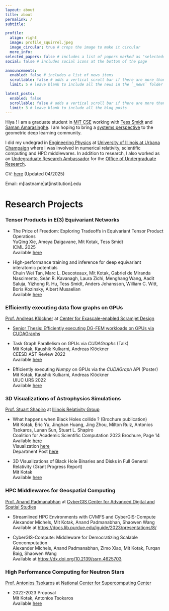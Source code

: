 ```yaml
---
layout: about
title: about
permalink: /
subtitle:

profile:
  align: right
  image: profile_squirrel.jpeg
  image_circular: true # crops the image to make it circular
  more_info:
selected_papers: false # includes a list of papers marked as "selected={true}"
social: false # includes social icons at the bottom of the page

announcements:
  enabled: false # includes a list of news items
  scrollable: false # adds a vertical scroll bar if there are more than 3 news items
  limit: 5 # leave blank to include all the news in the `_news` folder

latest_posts:
  enabled: false
  scrollable: false # adds a vertical scroll bar if there are more than 3 new posts items
  limit: 3 # leave blank to include all the blog posts
---
```


Hiya ! I am a graduate student in [MIT CSE](https://cse.mit.edu) working with [Tess Smidt](https://blondegeek.github.io) and [Saman Amarasinghe](https://people.csail.mit.edu/saman/). I am hoping to bring a [systems perspective](https://www.usenix.org/system/files/1311_05-08_mickens.pdf) to the geometric deep learning community.

I did my undegrad in [Engineering Physics](http://catalog.illinois.edu/archivedacademiccatalogs/2020-2021/undergraduate/engineering/engineering-physics-bs/#degreerequirementstext) at [University of Illinois at Urbana Champaign](https://illinois.edu) where I was involved in numerical relativity, scientific computing and HPC middlewares. In addition to research, I also worked as an [Undegraduate Research Ambassador](https://forms.illinois.edu/sec/1027002580) for the [Office of Undergraduate Research](https://www.undergradresearch.illinois.edu).

CV: <a href="https://mitkotak.github.io/assets/pdf/Mit_CV.pdf" target="_blank">here</a> (Updated 04/2025)

Email: m[lastname]at[institution].edu

# Research Projects

### Tensor Products in E(3) Equivariant Networks

- The Price of Freedom: Exploring Tradeoffs in Equivariant Tensor Product Operations \
  YuQing Xie, Ameya Daigavane, Mit Kotak, Tess Smidt \
  ICML 2025 \
  Available [here](https://icml.cc/virtual/2025/poster/45917)

- High-performance training and inference for deep equivariant interatomic potentials \
  Chuin Wei Tan, Marc L. Descoteaux, Mit Kotak, Gabriel de Miranda Nascimento, Seán R. Kavanagh, Laura Zichi, Menghang Wang, Aadit Saluja, Yizhong R. Hu, Tess Smidt, Anders Johansson, William C. Witt, Boris Kozinsky, Albert Musaelian \
  Available [here](https://arxiv.org/abs/2504.16068)

### Efficiently executing data flow graphs on GPUs

[Prof. Andreas Klöckner](https://andreask.cs.illinois.edu/aboutme/) at [Center for Exascale-enabled Scramjet Design](https://ceesd.illinois.edu)

- [Senior Thesis: Efficiently executing DG-FEM workloads on GPUs via CUDAGraphs](https://mitkotak.github.io/assets/pdf/cudagraph_thesis_v3.pdf)

- Task Graph Parallelism on GPUs via _CUDAGraphs_ (Talk) \
  Mit Kotak, Kaushik Kulkarni, Andreas Klöckner \
  CEESD AST Review 2022 \
  Available [here](https://mitkotak.github.io/assets/pdf/CEESD_Review_2022.pdf)

- Efficiently executing _Numpy_ on GPUs via the _CUDAGraph_ API (Poster) \
  Mit Kotak, Kaushik Kulkarni, Andreas Klöckner \
  UIUC URS 2022 \
  Available [here](https://mitkotak.github.io/assets/pdf/cudagraph_poster.pdf)

### 3D Visualizations of Astrophysics Simulations

[Prof. Stuart Shapiro](https://physics.illinois.edu/people/directory/profile/slshapir) at [Illinois Relativity Group](<(http://research.physics.illinois.edu/CTA/IRG/movies.html)>)

- What happens when Black Holes collide ? (Brochure publication) \
  Mit Kotak, Eric Yu, Jinghan Huang, Jing Zhou, Milton Ruiz, Antonios Tsokaros, Lunan Sun, Stuart L. Shapiro \
  Coalition for Academic Scientific Computation 2023 Brochure, Page 14 \
  Available [here](https://casc.org/researchpub/brochures/) \
  Visualization [here](https://www.ideals.illinois.edu/items/123589) \
  Department Post [here](https://icasu.illinois.edu/news/Mit-Kotak-visualization)

- 3D Visualizations of Black Hole Binaries and Disks in Full General Relativity (Grant Progress Report) \
  Mit Kotak \
  Available [here](https://mitkotak.github.io/assets/pdf/RSG_Report.pdf)

### HPC Middlewares for Geospatial Computing

[Prof. Anand Padmanabhan](https://ggis.illinois.edu/directory/profile/apadmana) at [CyberGIS Center for Advanced Digital and Spatial Studies](http://cybergis.illinois.edu/)

- Streamlined HPC Environments with CVMFS and CyberGIS-Compute \
  Alexander Michels, Mit Kotak, Anand Padmanabhan, Shaowen Wang \
  Available at https://docs.lib.purdue.edu/iguide/2023/presentations/8/

- CyberGIS-Compute: Middleware for Democratizing Scalable Geocomputation \
  Alexander Michels, Anand Padmanabhan, Zimo Xiao, Mit Kotak, Furqan Baig, Shaowen Wang \
  Available at https://dx.doi.org/10.2139/ssrn.4625703

### High Performance Computing for Neutron Stars

[Prof. Antonios Tsokaros](https://physics.illinois.edu/people/directory/profile/tsokaros) at [National Center for Supercomputing Center](https://www.ncsa.illinois.edu)

- 2022-2023 Proposal \
  Mit Kotak, Antonios Tsokaros \
  Available [here](https://mitkotak.github.io/assets/pdf/Mit_Kotak_SPIN_Research_Plan_2022.pdf)
